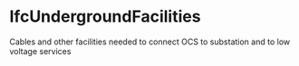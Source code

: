 IfcUndergroundFacilities
========================
Cables and other facilities needed to connect OCS to substation and to low
voltage services


